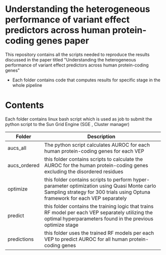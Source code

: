 # Understanding the heterogeneous performance of variant effect predictors across human protein-coding genes paper

This repository contains all the scripts needed to reproduce the results discussed in the paper titled "Understanding the heterogeneous performance of variant effect predictors across human protein-coding genes"

- Each folder contains code that computes results for specific stage in the whole pipeline

# Contents

Each folder contains linux bash script which is used as job to submit the python script to the Sun Grid Engine (SGE , Cluster manager)

| Folder | Description |
| --- | --- |
| aucs_all | The python script calculates AUROC for each human protein-coding genes for each VEP |
| aucs_ordered | this folder contains scripts to calculate the AUROC for the human protein-coding genes excluding the disordered residues |
| optimize | this folder contains scripts to perform hyper-parameter optimization using Quasi Monte carlo Sampling strategy for 300 trials using Optuna framework for each VEP separately |
| predict | this folder contains the training logic that trains RF model per each VEP separately utilizing the optimal hyperparameters found in the previous optimize stage |
| predictions | this folder uses the trained RF models per each VEP to predict AUROC for all human protein-coding genes |







